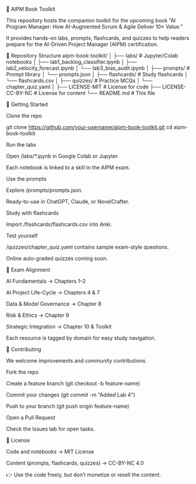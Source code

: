 📘 AIPM Book Toolkit

This repository hosts the companion toolkit for the upcoming book “AI Program Manager: How AI-Augmented Scrum & Agile Deliver 10× Value.”

It provides hands-on labs, prompts, flashcards, and quizzes to help readers prepare for the AI-Driven Project Manager (AIPM) certification.

📂 Repository Structure
aipm-book-toolkit/
│
├── labs/                  # Jupyter/Colab notebooks
│   ├── lab1_backlog_classifier.ipynb
│   ├── lab2_velocity_forecast.ipynb
│   └── lab3_bias_audit.ipynb
│
├── prompts/               # Prompt library
│   └── prompts.json
│
├── flashcards/            # Study flashcards
│   └── flashcards.csv
│
├── quizzes/               # Practice MCQs
│   └── chapter_quiz.yaml
│
├── LICENSE-MIT            # License for code
├── LICENSE-CC-BY-NC       # License for content
└── README.md              # This file

🚀 Getting Started

Clone the repo

git clone https://github.com/your-username/aipm-book-toolkit.git
cd aipm-book-toolkit


Run the labs

Open /labs/*.ipynb in Google Colab or Jupyter.

Each notebook is linked to a skill in the AIPM exam.

Use the prompts

Explore /prompts/prompts.json.

Ready-to-use in ChatGPT, Claude, or NovelCrafter.

Study with flashcards

Import /flashcards/flashcards.csv into Anki.

Test yourself

/quizzes/chapter_quiz.yaml contains sample exam-style questions.

Online auto-graded quizzes coming soon.

🎯 Exam Alignment

AI Fundamentals → Chapters 1–2

AI Project Life-Cycle → Chapters 4 & 7

Data & Model Governance → Chapter 8

Risk & Ethics → Chapter 9

Strategic Integration → Chapter 10 & Toolkit

Each resource is tagged by domain for easy study navigation.

🤝 Contributing

We welcome improvements and community contributions.

Fork the repo

Create a feature branch (git checkout -b feature-name)

Commit your changes (git commit -m "Added Lab 4")

Push to your branch (git push origin feature-name)

Open a Pull Request

Check the Issues tab for open tasks.

📜 License

Code and notebooks → MIT License

Content (prompts, flashcards, quizzes) → CC-BY-NC 4.0

👉 Use the code freely, but don’t monetize or resell the content.


